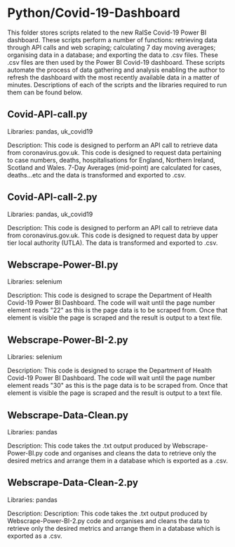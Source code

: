 # Python/Covid-19-Dashboard

This folder stores scripts related to the new RaISe Covid-19 Power BI dashboard. These scripts perform a number of functions: retrieving data through API calls and web scraping; calculating 7 day moving averages; organising data in a database; and exporting the data to .csv files. These .csv files are then used by the Power BI Covid-19 dashboard. These scripts automate the process of data gathering and analysis enabling the author to refresh the dashboard with the most recently available data in a matter of minutes. Descriptions of each of the scripts and the libraries required to run them can be found below.

## Covid-API-call.py 

Libraries: pandas, uk_covid19

Description: This code is designed to perform an API call to retrieve data from coronavirus.gov.uk. This code is designed to request data pertaining to case numbers, deaths, hospitalisations for England, Northern Ireland, Scotland and Wales. 7-Day Averages (mid-point) are calculated for cases, deaths...etc and the data is transformed and exported to .csv.

## Covid-API-call-2.py 

Libraries: pandas, uk_covid19

Description: This code is designed to perform an API call to retrieve data from coronavirus.gov.uk. This code is designed to request data by upper tier local authority (UTLA). The data is transformed and exported to .csv.

## Webscrape-Power-BI.py

Libraries: selenium

Description: This code is designed to scrape the Department of Health Covid-19 Power BI Dashboard. The code will wait until the page number element reads "22" as this is the page data is to be scraped from. Once that element is visible the page is scraped and the result is output to a text file. 

## Webscrape-Power-BI-2.py

Libraries: selenium

Description: This code is designed to scrape the Department of Health Covid-19 Power BI Dashboard. The code will wait until the page number element reads "30" as this is the page data is to be scraped from. Once that element is visible the page is scraped and the result is output to a text file. 

## Webscrape-Data-Clean.py

Libraries: pandas

Description: This code takes the .txt output produced by Webscrape-Power-BI.py code and organises and cleans the data to retrieve only the desired metrics and arrange them in a database which is exported as a .csv.

## Webscrape-Data-Clean-2.py

Libraries: pandas

Description: Description: This code takes the .txt output produced by Webscrape-Power-BI-2.py code and organises and cleans the data to retrieve only the desired metrics and arrange them in a database which is exported as a .csv.


